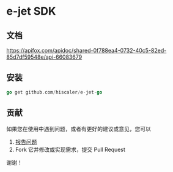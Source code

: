 e-jet SDK
=========

## 文档

https://apifox.com/apidoc/shared-0f788ea4-0732-40c5-82ed-85d7df59548e/api-66083679

## 安装

```go
go get github.com/hiscaler/e-jet-go
```

## 贡献

如果您在使用中遇到问题，或者有更好的建议或意见，您可以

1. [报告问题](https://github.com/hiscaler/e-jet-go/issues/new)
2. Fork 它并修改或实现需求，提交 Pull Request

谢谢！